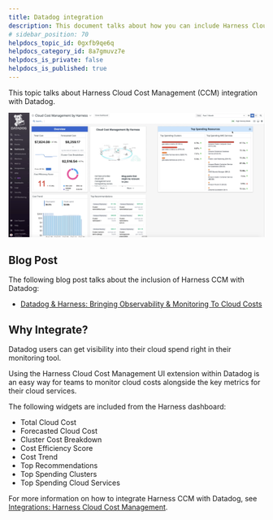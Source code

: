 ```yaml
---
title: Datadog integration
description: This document talks about how you can include Harness Cloud Cost Management UI extension within Datadog to monitor cloud costs.
# sidebar_position: 70
helpdocs_topic_id: 0gxfb9qe6q
helpdocs_category_id: 8a7gmuvz7e
helpdocs_is_private: false
helpdocs_is_published: true
---
```


This topic talks about Harness Cloud Cost Management (CCM) integration with Datadog.

![](./static/datadog-integration-00.png)

## Blog Post

The following blog post talks about the inclusion of Harness CCM with Datadog:

* [Datadog & Harness: Bringing Observability & Monitoring To Cloud Costs](https://harness.io/blog/datadog-harness-observability-cloud-costs/)

## Why Integrate?

Datadog users can get visibility into their cloud spend right in their monitoring tool.

Using the Harness Cloud Cost Management UI extension within Datadog is an easy way for teams to monitor cloud costs alongside the key metrics for their cloud services. 

The following widgets are included from the Harness dashboard: 

* Total Cloud Cost
* Forecasted Cloud Cost
* Cluster Cost Breakdown
* Cost Efficiency Score
* Cost Trend
* Top Recommendations
* Top Spending Clusters
* Top Spending Cloud Services

For more information on how to integrate Harness CCM with Datadog, see [Integrations: Harness Cloud Cost Management](https://docs.datadoghq.com/integrations/harness_cloud_cost_management/#pagetitle).

